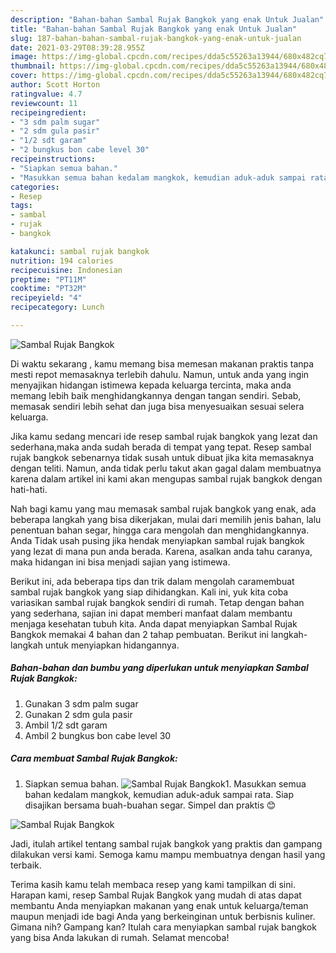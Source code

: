 ```yaml
---
description: "Bahan-bahan Sambal Rujak Bangkok yang enak Untuk Jualan"
title: "Bahan-bahan Sambal Rujak Bangkok yang enak Untuk Jualan"
slug: 187-bahan-bahan-sambal-rujak-bangkok-yang-enak-untuk-jualan
date: 2021-03-29T08:39:28.955Z
image: https://img-global.cpcdn.com/recipes/dda5c55263a13944/680x482cq70/sambal-rujak-bangkok-foto-resep-utama.jpg
thumbnail: https://img-global.cpcdn.com/recipes/dda5c55263a13944/680x482cq70/sambal-rujak-bangkok-foto-resep-utama.jpg
cover: https://img-global.cpcdn.com/recipes/dda5c55263a13944/680x482cq70/sambal-rujak-bangkok-foto-resep-utama.jpg
author: Scott Horton
ratingvalue: 4.7
reviewcount: 11
recipeingredient:
- "3 sdm palm sugar"
- "2 sdm gula pasir"
- "1/2 sdt garam"
- "2 bungkus bon cabe level 30"
recipeinstructions:
- "Siapkan semua bahan."
- "Masukkan semua bahan kedalam mangkok, kemudian aduk-aduk sampai rata. Siap disajikan bersama buah-buahan segar. Simpel dan praktis 😊"
categories:
- Resep
tags:
- sambal
- rujak
- bangkok

katakunci: sambal rujak bangkok 
nutrition: 194 calories
recipecuisine: Indonesian
preptime: "PT11M"
cooktime: "PT32M"
recipeyield: "4"
recipecategory: Lunch

---
```



![Sambal Rujak Bangkok](https://img-global.cpcdn.com/recipes/dda5c55263a13944/680x482cq70/sambal-rujak-bangkok-foto-resep-utama.jpg)

Di waktu  sekarang , kamu memang bisa memesan makanan praktis tanpa mesti repot memasaknya terlebih dahulu. Namun, untuk anda yang ingin menyajikan hidangan istimewa kepada keluarga tercinta, maka anda memang lebih baik menghidangkannya dengan tangan sendiri. Sebab, memasak sendiri lebih sehat dan juga bisa menyesuaikan sesuai selera keluarga.

Jika kamu sedang mencari ide resep sambal rujak bangkok yang lezat dan sederhana,maka anda sudah berada di tempat yang tepat. Resep sambal rujak bangkok  sebenarnya tidak susah untuk dibuat jika kita memasaknya dengan teliti. Namun, anda tidak perlu takut akan gagal dalam membuatnya 
karena dalam artikel ini kami akan mengupas sambal rujak bangkok dengan hati-hati.  



Nah bagi kamu yang mau memasak sambal rujak bangkok yang enak, ada beberapa langkah yang bisa dikerjakan, mulai dari memilih jenis bahan, lalu penentuan bahan segar, hingga cara mengolah dan menghidangkannya. Anda Tidak usah pusing jika hendak menyiapkan sambal rujak bangkok yang lezat di mana pun anda berada. Karena, asalkan anda  tahu caranya, maka hidangan ini bisa menjadi sajian yang istimewa.

Berikut ini, ada beberapa tips dan trik dalam mengolah caramembuat sambal rujak bangkok yang siap dihidangkan. Kali ini, yuk kita coba variasikan sambal rujak bangkok sendiri di rumah. Tetap dengan bahan yang sederhana, sajian ini dapat memberi manfaat dalam membantu menjaga kesehatan tubuh kita. Anda dapat menyiapkan Sambal Rujak Bangkok memakai 4 bahan dan 2 tahap pembuatan. Berikut ini langkah-langkah untuk menyiapkan hidangannya.

<!--inarticleads1-->

##### Bahan-bahan dan bumbu yang diperlukan untuk menyiapkan Sambal Rujak Bangkok:

1. Gunakan 3 sdm palm sugar
1. Gunakan 2 sdm gula pasir
1. Ambil 1/2 sdt garam
1. Ambil 2 bungkus bon cabe level 30




<!--inarticleads2-->

##### Cara membuat Sambal Rujak Bangkok:

1. Siapkan semua bahan.
<img src="https://img-global.cpcdn.com/steps/8a87f1755dbda238/160x128cq70/sambal-rujak-bangkok-langkah-memasak-1-foto.jpg" alt="Sambal Rujak Bangkok">1. Masukkan semua bahan kedalam mangkok, kemudian aduk-aduk sampai rata. Siap disajikan bersama buah-buahan segar. Simpel dan praktis 😊
<img src="https://img-global.cpcdn.com/steps/612d484e7bc9152b/160x128cq70/sambal-rujak-bangkok-langkah-memasak-2-foto.jpg" alt="Sambal Rujak Bangkok">



Jadi, itulah artikel tentang  sambal rujak bangkok  yang praktis dan gampang dilakukan versi kami. Semoga kamu mampu membuatnya dengan hasil yang terbaik. 

Terima kasih kamu telah membaca resep yang kami tampilkan di sini. Harapan kami, resep  Sambal Rujak Bangkok yang mudah di atas dapat membantu Anda menyiapkan makanan yang enak untuk keluarga/teman maupun menjadi ide bagi Anda yang berkeinginan untuk berbisnis kuliner. Gimana nih? Gampang kan? Itulah cara menyiapkan sambal rujak bangkok yang bisa Anda lakukan di rumah. Selamat mencoba!

